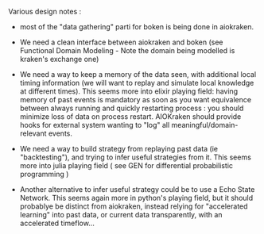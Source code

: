 Various design notes :
  
  - most of the "data gathering" parti for boken is being done in aiokraken.

  - We need a clean interface between aiokraken and boken (see Functional Domain Modeling - Note the domain being modelled is kraken's exchange one)

  - We need a way to keep a memory of the data seen, with additional local timing information (we will want to replay and simulate local knowledge at different times). This seems more into elixir playing field: having memory of past events is mandatory as soon as you want equivalence between always running and quickly restarting process : you should minimize loss of data on process restart.  AIOKraken should provide hooks for external system wanting to "log" all meaningful/domain-relevant events.

  - We need a way to build strategy from replaying past data (ie "backtesting"), and trying to infer useful strategies from it. This seems more into julia playing field ( see GEN for differential probabilistic programming )

  - Another alternative to infer useful strategy could be to use a Echo State Network. This seems again more in python's playing field, but it should probablye be distinct from aiokraken, instead relying for "accelerated learning" into past data, or current data transparently, with an accelerated timeflow...

